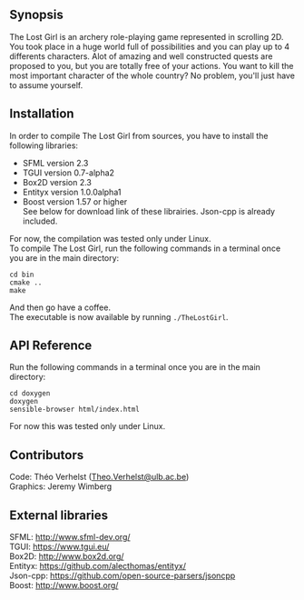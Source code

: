 ## Synopsis

The Lost Girl is an archery role-playing game represented in scrolling 2D.  
You took place in a huge world full of possibilities and you can play up to 4 differents characters. Alot of amazing and well constructed quests are proposed to you, but you are totally free of your actions. You want to kill the most important character of the whole country? No problem, you'll just have to assume yourself. 

## Installation
In order to compile The Lost Girl from sources, you have to install the following libraries:
* SFML version 2.3
* TGUI version 0.7-alpha2
* Box2D version 2.3
* Entityx version 1.0.0alpha1
* Boost version 1.57 or higher  
See below for download link of these librairies.
Json-cpp is already included.

For now, the compilation was tested only under Linux.  
To compile The Lost Girl, run the following commands in a terminal once you are in the main directory:
```
cd bin
cmake ..
make
```
And then go have a coffee.  
The executable is now available by running `./TheLostGirl`.

## API Reference

Run the following commands in a terminal once you are in the main directory:  
```
cd doxygen
doxygen
sensible-browser html/index.html
```
For now this was tested only under Linux.

## Contributors

Code: Théo Verhelst (Theo.Verhelst@ulb.ac.be)  
Graphics: Jeremy Wimberg

## External libraries

SFML: http://www.sfml-dev.org/  
TGUI: https://www.tgui.eu/  
Box2D: http://www.box2d.org/  
Entityx: https://github.com/alecthomas/entityx/  
Json-cpp: https://github.com/open-source-parsers/jsoncpp  
Boost: http://www.boost.org/  


